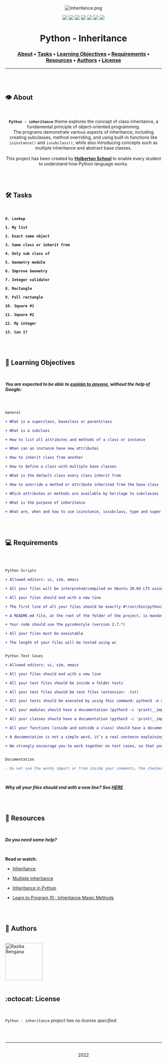 <div align="center">
<br>

![Inheritance.png](README-image/inheritance.png)

</div>


<p align="center">
<img src="https://img.shields.io/badge/-PYTHON-yellow">
<img src="https://img.shields.io/badge/-Linux-lightgrey">
<img src="https://img.shields.io/badge/-WSL-brown">
<img src="https://img.shields.io/badge/-Ubuntu%2020.04.4%20LTS-orange">
<img src="https://img.shields.io/badge/-JetBrains-blue">
<img src="https://img.shields.io/badge/-Holberton%20School-red">
<img src="https://img.shields.io/badge/License-not%20specified-brightgreen">
</p>


<h1 align="center"> Python - Inheritance </h1>


<h3 align="center">
<a href="https://github.com/RazikaBengana/holbertonschool-higher_level_programming/tree/main/python-inheritance#eye-about">About</a> •
<a href="https://github.com/RazikaBengana/holbertonschool-higher_level_programming/tree/main/python-inheritance#hammer_and_wrench-tasks">Tasks</a> •
<a href="https://github.com/RazikaBengana/holbertonschool-higher_level_programming/tree/main/python-inheritance#memo-learning-objectives">Learning Objectives</a> •
<a href="https://github.com/RazikaBengana/holbertonschool-higher_level_programming/tree/main/python-inheritance#computer-requirements">Requirements</a> •
<a href="https://github.com/RazikaBengana/holbertonschool-higher_level_programming/tree/main/python-inheritance#mag_right-resources">Resources</a> •
<a href="https://github.com/RazikaBengana/holbertonschool-higher_level_programming/tree/main/python-inheritance#bust_in_silhouette-authors">Authors</a> •
<a href="https://github.com/RazikaBengana/holbertonschool-higher_level_programming/tree/main/python-inheritance#octocat-license">License</a>
</h3>

---

<!-- ------------------------------------------------------------------------------------------------- -->

<br>
<br>

## :eye: About

<br>

<div align="center">

**`Python - inheritance`** theme explores the concept of class inheritance, a fundamental principle of object-oriented programming.
<br>
The programs demonstrate various aspects of inheritance, including creating subclasses, method overriding, and using built-in functions like `isinstance()` and `issubclass()`, while also introducing concepts such as multiple inheritance and abstract base classes.
<br>
<br>
This project has been created by **[Holberton School](https://www.holbertonschool.com/about-holberton)** to enable every student to understand how Python language works.

</div>

<br>
<br>

<!-- ------------------------------------------------------------------------------------------------- -->

## :hammer_and_wrench: Tasks

<br>

**`0. Lookup`**

**`1. My list`**

**`2. Exact same object`**

**`3. Same class or inherit from`**

**`4. Only sub class of`**

**`5. Geometry module`**

**`6. Improve Geometry`**

**`7. Integer validator`**

**`8. Rectangle`**

**`9. Full rectangle`**

**`10. Square #1`**

**`11. Square #2`**

**`12. My integer`**

**`13. Can I?`**

<br>
<br>

<!-- ------------------------------------------------------------------------------------------------- -->

## :memo: Learning Objectives

<br>

**_You are expected to be able to [explain to anyone](https://fs.blog/feynman-learning-technique/), without the help of Google:_**

<br>

```diff

General

+ What is a superclass, baseclass or parentclass

+ What is a subclass

+ How to list all attributes and methods of a class or instance

+ When can an instance have new attributes

+ How to inherit class from another

+ How to define a class with multiple base classes

+ What is the default class every class inherit from

+ How to override a method or attribute inherited from the base class

+ Which attributes or methods are available by heritage to subclasses

+ What is the purpose of inheritance

+ What are, when and how to use isinstance, issubclass, type and super built-in functions

```

<br>
<br>

<!-- ------------------------------------------------------------------------------------------------- -->

## :computer: Requirements

<br>

```diff

Python Scripts

+ Allowed editors: vi, vim, emacs

+ All your files will be interpreted/compiled on Ubuntu 20.04 LTS using python3 (version 3.8.5)

+ All your files should end with a new line

+ The first line of all your files should be exactly #!/usr/bin/python3

+ A README.md file, at the root of the folder of the project, is mandatory

+ Your code should use the pycodestyle (version 2.7.*)

+ All your files must be executable

+ The length of your files will be tested using wc


Python Test Cases

+ Allowed editors: vi, vim, emacs

+ All your files should end with a new line

+ All your test files should be inside a folder tests

+ All your test files should be text files (extension: .txt)

+ All your tests should be executed by using this command: python3 -m doctest ./tests/*

+ All your modules should have a documentation (python3 -c 'print(__import__("my_module").__doc__)')

+ All your classes should have a documentation (python3 -c 'print(__import__("my_module").MyClass.__doc__)')

+ All your functions (inside and outside a class) should have a documentation (python3 -c 'print(__import__("my_module").my_function.__doc__)' and python3 -c 'print(__import__("my_module").MyClass.my_function.__doc__)')

+ A documentation is not a simple word, it’s a real sentence explaining what’s the purpose of the module, class or method (the length of it will be verified)

+ We strongly encourage you to work together on test cases, so that you don’t miss any edge case


Documentation

- Do not use the words import or from inside your comments, the checker will think you are trying to import some modules

```

<br>

**_Why all your files should end with a new line? See [HERE](https://unix.stackexchange.com/questions/18743/whats-the-point-in-adding-a-new-line-to-the-end-of-a-file/18789)_**

<br>
<br>

<!-- ------------------------------------------------------------------------------------------------- -->

## :mag_right: Resources

<br>

**_Do you need some help?_**

<br>

**Read or watch:**

* [Inheritance](https://docs.python.org/3/tutorial/classes.html#inheritance)

* [Multiple inheritance](https://docs.python.org/3/tutorial/classes.html#multiple-inheritance)

* [Inheritance in Python](https://hub.packtpub.com/inheritance-python/)

* [Learn to Program 10 : Inheritance Magic Methods](https://www.youtube.com/watch?v=d8kCdLCi6Lk)

<br>
<br>

<!-- ------------------------------------------------------------------------------------------------- -->

## :bust_in_silhouette: Authors

<br>

<img src="https://img.shields.io/badge/Razika%20Bengana-darkblue" alt="Razika Bengana" width="120">

<br>
<br>

<!-- ------------------------------------------------------------------------------------------------- -->

## :octocat: License

<br>

```Python - inheritance``` _project has no license specified._

<br>
<br>

---

<p align="center"><br>2022</p>